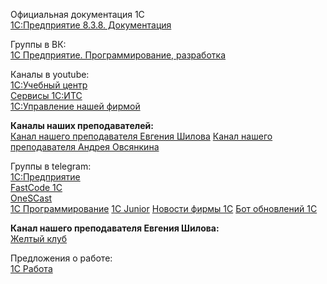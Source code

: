 

Официальная документация 1С  
[1С:Предприятие 8.3.8. Документация](https://its.1c.ru/db/v838doc/browse/13/-1/5)

Группы в ВК:  
[1С Предприятие. Программирование, разработка](https://vk.com/club59205959)  

Каналы в youtube:  
[1С:Учебный центр](https://www.youtube.com/channel/UCY5KNuYZAp2a67pOZGdpdDg/featured)  
[Сервисы 1С:ИТС](https://www.youtube.com/channel/UCbEzbSPmQgONQG2ogEVbgBQ/featured)  
[1С:Управление нашей фирмой](https://www.youtube.com/channel/UCXI7GFwPimAeeYYgMbIzgKg)  

**Каналы наших преподавателей:**  
[Канал нашего преподавателя Евгения Шилова](https://www.youtube.com/channel/UCO1Vs4ZvpxC7Cke2BIFFDuA)
[Канал нашего преподавателя Андрея Овсянкина](https://www.youtube.com/channel/UCvtbWjVxUuDEGK_pUeGjnSw)

Группы в telegram:  
[1С:Предприятие](https://t.me/onecv8)  
[FastCode 1С](https://t.me/FastCodeIM)  
[OneSCast](https://t.me/OneSCast)  
[1С Программирование](https://t.me/prog_1c)
[1C Junior](https://t.me/junior1c)
[Новости фирмы 1С](@News1C_bot)
[Бот обновлений 1С](@Damask_deployment_bot)

**Канал нашего преподавателя Евгения Шилова:**  
[Желтый клуб](https://t.me/yellowclub_official)  

Предложения о работе:  
[1С Работа](https://t.me/joboneC) 



